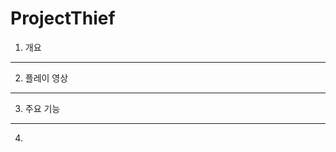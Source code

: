 # ProjectThief

1. 개요

--------------------------------------------
2. 플레이 영상

--------------------------------------------
3. 주요 기능

--------------------------------------------
4. 
